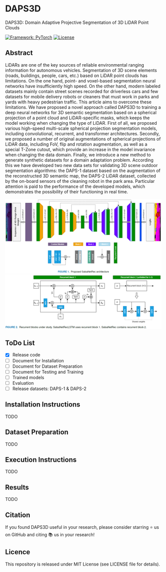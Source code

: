 # DAPS3D
DAPS3D: Domain Adaptive Projective Segmentation of 3D LiDAR Point Clouds

[![Framework: PyTorch](https://img.shields.io/badge/Framework-PyTorch-orange.svg)](https://pytorch.org/) [![License](https://img.shields.io/badge/License-MIT-blue.svg)](https://opensource.org/licenses/MIT)

## Abstract
LiDARs are one of the key sources of reliable environmental ranging information for autonomous vehicles. Segmentation of 3D scene elements (roads, buildings, people, cars, etc.) based on LiDAR point clouds has limitations. On the one hand, point- and voxel-based segmentation neural networks have insufficiently high speed. On the other hand, modern labeled datasets mainly contain street scenes recorded for driverless cars and few datasets for mobile delivery robots or cleaners that must work in parks and yards with heavy pedestrian traffic. This article aims to overcome these limitations.
We have proposed a novel approach called DAPS3D to training a deep neural networks for 3D semantic segmentation based on a spherical projection of a point cloud and LiDAR-specific masks, which keeps the model working when changing the type of LiDAR.
First of all, we proposed various high-speed multi-scale spherical projection segmentation models, including convolutional, recurrent, and transformer architectures.
Secondly, we proposed a number of original augmentations of spherical projections of LiDAR data, including FoV, flip and rotation augmentation, as well as a special T-Zone cutout, which provide an increase in the model invariance  when changing the data domain.
Finally, we introduce a new method to generate synthetic datasets for a domain adaptation problem. According this we have developed two new data sets for validating 3D scene outdoor segmentation algorithms: the DAPS-1 dataset based on the augmentation of the reconstructed 3D semantic map, the DAPS-2 LiDAR dataset, collected by the on-board sensors of the cleaning robot in the park area.
Particular attention is paid to the performance of the developed models, which demonstrates the possibility of their functioning in real time. 

![SalsaNetRec](images/SalsaNetRec.png)
![RecBlock](images/RecBlock.png)

## ToDo List

- [x] Release code
- [ ] Document for Installation
- [ ] Document for Dataset Preparation
- [ ] Document for Testing and Training
- [ ] Trained models
- [ ] Evaluation
- [ ] Release datasets: DAPS-1 & DAPS-2

## Installation Instructions
TODO
## Dataset Preparation
TODO
## Execution Instructions
TODO

[//]: # (### Training)

[//]: # (### Evaluation)

## Results
TODO

## Citation
If you found DAPS3D useful in your research, please consider starring ⭐ us on GitHub and citing 📚 us in your research!

## Licence
This repository is released under MIT License (see LICENSE file for details).

